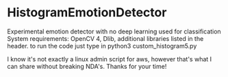 # HistogramEmotionDetector
Experimental emotion detector with no deep learning used for classification
System requirements:
OpenCV 4, Dlib, additional libraries listed in the header.
to run the code just type in python3 custom_histogram5.py

I know it's not exactly a linux admin script for aws, however that's what I can share without breaking NDA's.
Thanks for your time!
